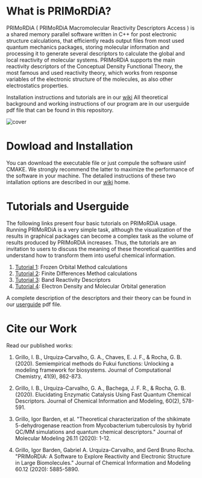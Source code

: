 # What is PRIMoRDiA?

PRIMoRDiA ( PRIMoRDiA Macromolecular Reactivity
Descriptors Access ) is a shared memory parallel software
written in C++ for post electronic structure calculations, that
efficiently reads output files from most used quantum mechanics packages, storing molecular information and processing
it to generate several descriptors to calculate the global and
local reactivity of molecular systems. PRIMoRDiA supports
the main reactivity descriptors of the Conceptual Density
Functional Theory, the most famous and used reactivity theory, which works from response variables of the electronic
structure of the molecules, as also other electrostatics properties.

Installation instructions and tutorials are in our [wiki](https://github.com/igorChem/PRIMoRDiA1.0v/wiki)
All theoretical background and working instructions of our program are in our userguide pdf file that can be found in this repository. 

![cover](https://github.com/igorChem/PRIMoRDiA1.0v/blob/master/cover.png)

# Dowload and Installation

You can download the executable file or just compule the software usinf CMAKE. 
We strongly recommend the latter to maximize the performance of the software in your machine. 
The detailed instructions of these two intallation options are described in our [wiki](https://github.com/igorChem/PRIMoRDiA1.0v/wiki) home. 

# Tutorials and Userguide

The following links present four basic tutorials on PRIMoRDiA usage. Running PRIMoRDiA is a very simple task, although the visualization of the results in graphical packages can become a complex task as the volume of results produced by PRIMoRDiA increases. Thus, the tutorials are an invitation to users to discuss the meaning of these theoretical quantities and understand how to transform them into useful chemical information.

1. [Tutorial 1](https://github.com/igorChem/PRIMoRDiA1.0v/wiki/Tutorial-1:-Calculating-Frozen-Orbital-Reactivity-Descriptors): Frozen Orbital Method calculations
2. [Tutorial 2](https://github.com/igorChem/PRIMoRDiA1.0v/wiki/Tutorial-2:-Calculating-Finite-Differences-Reactivity-Descripors): Finite Differences Method calculations
3. [Tutorial 3](https://github.com/igorChem/PRIMoRDiA1.0v/wiki/Tutorial-3:-Calculating-Reactivity-Descriptors-for-Macromolecules): Band Reactivity Descriptors
4. [Tutorial 4](https://github.com/igorChem/PRIMoRDiA1.0v/wiki/Tutorial-4:-Electron-Density-and-Molecular-Orbitals-Generation): Electron Density and Molecular Orbital generation

A complete description of the descriptors and their theory can be found in our [userguide](https://github.com/igorChem/PRIMoRDiA1.0v/blob/master/userguide/userguide.pdf) pdf file.


# Cite our Work

Read our published works: 

1. Grillo, I. B., Urquiza‐Carvalho, G. A., Chaves, E. J. F., & Rocha, G. B. (2020). Semiempirical methods do Fukui functions: Unlocking a modeling framework for biosystems. Journal of Computational Chemistry, 41(9), 862-873.

2. Grillo, I. B., Urquiza-Carvalho, G. A., Bachega, J. F. R., & Rocha, G. B. (2020). Elucidating Enzymatic Catalysis Using Fast Quantum Chemical Descriptors. Journal of Chemical Information and Modeling, 60(2), 578-591.

3. Grillo, Igor Barden, et al. "Theoretical characterization of the shikimate 5-dehydrogenase reaction from Mycobacterium tuberculosis by hybrid QC/MM simulations and quantum chemical descriptors." Journal of Molecular Modeling 26.11 (2020): 1-12.

4. Grillo, Igor Barden, Gabriel A. Urquiza-Carvalho, and Gerd Bruno Rocha. "PRIMoRDiA: A Software to Explore Reactivity and Electronic Structure in Large Biomolecules." Journal of Chemical Information and Modeling 60.12 (2020): 5885-5890.



